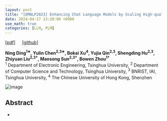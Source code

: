 ```yaml
---
layout: post
title: "[EMNLP2023] Enhancing Chat Language Models by Scaling High-quality Instructional Conversations"
date: 2024-04-17 13:20:00 +0900
use_math: true
categories: [LLM, PLM]
---
```


[[pdf]](https://aclanthology.org/2023.emnlp-main.183.pdf) &emsp;
[[github]](https://github.com/thunlp/UltraChat)

**Ning Ding<sup>1∗</sup>, Yulin Chen<sup>2,3∗</sup>, Bokai Xu<sup>4</sup>, Yujia Qin<sup>2,3</sup>, Shengding Hu<sup>2,3</sup>, Zhiyuan Liu<sup>2,3†</sup>, Maosong Sun<sup>2,3†</sup>, Bowen Zhou<sup>1†</sup>**
<br> <sup>1</sup> Department of Electronic Engineering, Tsinghua University, <sup>2</sup> Department of Computer Science and Technology, Tsinghua University, <sup>3</sup> BNRIST, IAI, Tsinghua University, <sup>4</sup> The Chinese University of Hong Kong, Shenzhen &emsp;

![image](https://github.com/yong1-kim/yong1-kim.github.io/assets/42200027/02a7fabe-3a4c-4303-8fdb-17b6ee11d6a3)

## Abstract
- 
